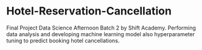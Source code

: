 # Hotel-Reservation-Cancellation
Final Project Data Science Afternoon Batch 2 by Shift Academy. Performing data analysis and developing machine learning model also hyperparameter tuning to predict booking hotel cancellations.
